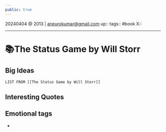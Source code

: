 ```yaml
---
public: true
---
```

20240404 @ 2013 | aneurokumar@gmail.com
up:: 
tags:: #book
X:: 

---
# 📚The Status Game by Will Storr

## Big Ideas
```dataview
LIST FROM [[The Status Game by Will Storr]]
```

## Interesting Quotes

## Emotional tags
* 